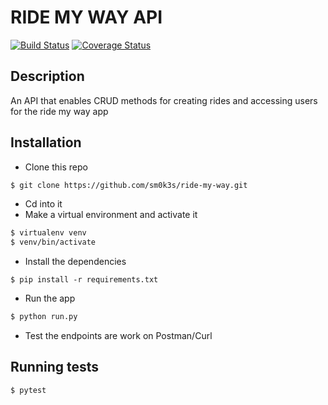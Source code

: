 # RIDE MY WAY API
[![Build Status](https://travis-ci.org/Sm0k3s/Ride-my-way.svg?branch=master)](https://travis-ci.org/Sm0k3s/Ride-my-way)
[![Coverage Status](https://coveralls.io/repos/github/Sm0k3s/Ride-my-way/badge.svg?branch=master)](https://coveralls.io/github/Sm0k3s/Ride-my-way?branch=master)
## Description

An API that enables CRUD methods for creating rides and accessing users for the ride my way app

## Installation

* Clone this repo 

```bash
$ git clone https://github.com/sm0k3s/ride-my-way.git
```
* Cd into it
* Make a virtual environment and activate it

```bash
$ virtualenv venv
$ venv/bin/activate
```
* Install the dependencies 

```
$ pip install -r requirements.txt
```

* Run the app

 ```bash
 $ python run.py
 ```

* Test the endpoints are work on Postman/Curl

## Running tests
```bash
$ pytest
```
